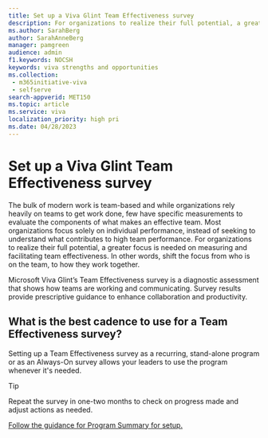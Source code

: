 ```yaml
---
title: Set up a Viva Glint Team Effectiveness survey 
description: For organizations to realize their full potential, a greater focus is needed on measuring and facilitating team effectiveness rather than individual performance. 
ms.author: SarahBerg
author: SarahAnneBerg
manager: pamgreen
audience: admin
f1.keywords: NOCSH
keywords: viva strengths and opportunities
ms.collection: 
 - m365initiative-viva
 - selfserve
search-appverid: MET150
ms.topic: article
ms.service: viva
localization_priority: high pri
ms.date: 04/28/2023
---
```


# Set up a Viva Glint Team Effectiveness survey

The bulk of modern work is team-based and while organizations rely heavily on teams to get work done, few have specific measurements to evaluate the components of what makes an effective team. Most organizations focus solely on individual performance, instead of seeking to understand what contributes to high team performance. For organizations to realize their full potential, a greater focus is needed on measuring and facilitating team effectiveness. In other words, shift the focus from who is on the team, to how they work together.

Microsoft Viva Glint’s Team Effectiveness survey is a diagnostic assessment that shows how teams are working and communicating. Survey results provide prescriptive guidance to enhance collaboration and productivity.

## What is the best cadence to use for a Team Effectiveness survey?

Setting up a Team Effectiveness survey as a recurring, stand-alone program or as an Always-On survey allows your leaders to use the program whenever it's needed.

> [!TIP]
> Repeat the survey in one-two months to check on progress made and adjust actions as needed.

[Follow the guidance for Program Summary for setup.](https://go.microsoft.com/fwlink/?linkid=2231504)
